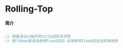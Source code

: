 # Rolling-Top

**简介**
```javascript

// 随着滚动让每列的title固定在顶部 
// 两个demo都没有使用fixed定位 如果使用fixed定位会简单很多 

```

